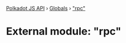 [Polkadot JS API](../README.md) › [Globals](../globals.md) › ["rpc"](_rpc_.md)

# External module: "rpc"


